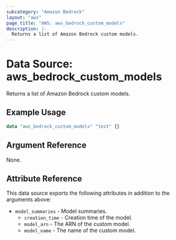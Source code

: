 ```yaml
---
subcategory: "Amazon Bedrock"
layout: "aws"
page_title: "AWS: aws_bedrock_custom_models"
description: |-
  Returns a list of Amazon Bedrock custom models.
---
```


# Data Source: aws_bedrock_custom_models

Returns a list of Amazon Bedrock custom models.

## Example Usage

```terraform
data "aws_bedrock_custom_models" "test" {}
```

## Argument Reference

None.

## Attribute Reference

This data source exports the following attributes in addition to the arguments above:

* `model_summaries` - Model summaries.
    * `creation_time` - Creation time of the model.
    * `model_arn` - The ARN of the custom model.
    * `model_name` - The name of the custom model.
